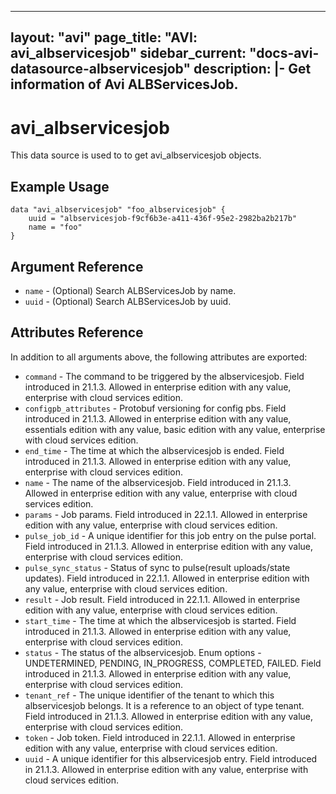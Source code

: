 <!--
    Copyright 2021 VMware, Inc.
    SPDX-License-Identifier: Mozilla Public License 2.0
-->
---
layout: "avi"
page_title: "AVI: avi_albservicesjob"
sidebar_current: "docs-avi-datasource-albservicesjob"
description: |-
  Get information of Avi ALBServicesJob.
---

# avi_albservicesjob

This data source is used to to get avi_albservicesjob objects.

## Example Usage

```hcl
data "avi_albservicesjob" "foo_albservicesjob" {
    uuid = "albservicesjob-f9cf6b3e-a411-436f-95e2-2982ba2b217b"
    name = "foo"
}
```

## Argument Reference

* `name` - (Optional) Search ALBServicesJob by name.
* `uuid` - (Optional) Search ALBServicesJob by uuid.

## Attributes Reference

In addition to all arguments above, the following attributes are exported:

* `command` - The command to be triggered by the albservicesjob. Field introduced in 21.1.3. Allowed in enterprise edition with any value, enterprise with cloud services edition.
* `configpb_attributes` - Protobuf versioning for config pbs. Field introduced in 21.1.3. Allowed in enterprise edition with any value, essentials edition with any value, basic edition with any value, enterprise with cloud services edition.
* `end_time` - The time at which the albservicesjob is ended. Field introduced in 21.1.3. Allowed in enterprise edition with any value, enterprise with cloud services edition.
* `name` - The name of the albservicesjob. Field introduced in 21.1.3. Allowed in enterprise edition with any value, enterprise with cloud services edition.
* `params` - Job params. Field introduced in 22.1.1. Allowed in enterprise edition with any value, enterprise with cloud services edition.
* `pulse_job_id` - A unique identifier for this job entry on the pulse portal. Field introduced in 21.1.3. Allowed in enterprise edition with any value, enterprise with cloud services edition.
* `pulse_sync_status` - Status of sync to pulse(result uploads/state updates). Field introduced in 22.1.1. Allowed in enterprise edition with any value, enterprise with cloud services edition.
* `result` - Job result. Field introduced in 22.1.1. Allowed in enterprise edition with any value, enterprise with cloud services edition.
* `start_time` - The time at which the albservicesjob is started. Field introduced in 21.1.3. Allowed in enterprise edition with any value, enterprise with cloud services edition.
* `status` - The status of the albservicesjob. Enum options - UNDETERMINED, PENDING, IN_PROGRESS, COMPLETED, FAILED. Field introduced in 21.1.3. Allowed in enterprise edition with any value, enterprise with cloud services edition.
* `tenant_ref` - The unique identifier of the tenant to which this albservicesjob belongs. It is a reference to an object of type tenant. Field introduced in 21.1.3. Allowed in enterprise edition with any value, enterprise with cloud services edition.
* `token` - Job token. Field introduced in 22.1.1. Allowed in enterprise edition with any value, enterprise with cloud services edition.
* `uuid` - A unique identifier for this albservicesjob entry. Field introduced in 21.1.3. Allowed in enterprise edition with any value, enterprise with cloud services edition.

